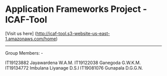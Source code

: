 # Application Frameworks Project - ICAF-Tool

[Visit us here] (http://icaf-tool.s3-website-us-east-1.amazonaws.com/home)
***

Group Members: - 

IT19123882	Jayawardena W.A.M.
IT19122038	Ganegoda G.W.K.M.
IT19134772	Imbulana Liyanage D.S.I
IT19081076	Gunapala D.G.G.N.

